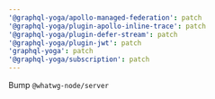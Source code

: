 ```yaml
---
'@graphql-yoga/apollo-managed-federation': patch
'@graphql-yoga/plugin-apollo-inline-trace': patch
'@graphql-yoga/plugin-defer-stream': patch
'@graphql-yoga/plugin-jwt': patch
'graphql-yoga': patch
'@graphql-yoga/subscription': patch
---
```


Bump `@whatwg-node/server`
